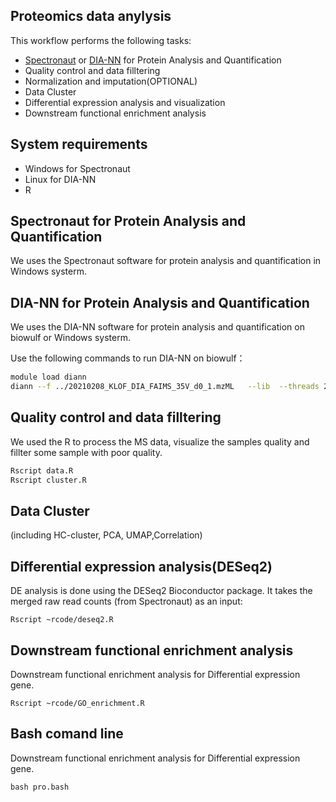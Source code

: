 
## Proteomics data anylysis 

This workflow performs the following tasks:
- [Spectronaut](https://biognosys.com/resources/spectronaut-the-deepest-proteome-coverage-available/) or [DIA-NN](https://github.com/vdemichev/DiaNN) for Protein Analysis and Quantification
- Quality control and data filltering
- Normalization and imputation(OPTIONAL)
- Data Cluster
- Differential expression analysis and visualization
- Downstream functional enrichment analysis

## System requirements
- Windows for Spectronaut
- Linux for DIA-NN
- R 


## Spectronaut for Protein Analysis and Quantification
We uses the Spectronaut software for protein analysis and quantification in Windows systerm.

## DIA-NN for Protein Analysis and Quantification
We uses the DIA-NN software for protein analysis and quantification on biowulf or Windows systerm.

Use the following commands to run DIA-NN on biowulf：
``` bash
module load diann
diann --f ../20210208_KLOF_DIA_FAIMS_35V_d0_1.mzML   --lib  --threads 24 --verbose 1 --out ./report.tsv --qvalue 0.01 --matrices --out-lib ./report-lib.tsv --gen-spec-lib --predictor --fasta ../uniprot-proteome_Human_UP000005640_20191105.fasta --fasta-search --min-fr-mz 200 --max-fr-mz 2000 --met-excision --cut K*,R* --missed-cleavages 2 --min-pep-len 7 --max-pep-len 52 --min-pr-mz 300 --max-pr-mz 1800 --min-pr-charge 1 --max-pr-charge 4 --unimod4 --var-mods 5 --var-mod UniMod:35,15.994915,M --var-mod UniMod:1,42.010565,*n --monitor-mod UniMod:1 --reanalyse --relaxed-prot-inf --smart-profiling --peak-center --no-ifs-removal 
``` 

## Quality control and data filltering
We used the R to process the MS data, visualize the samples quality and fillter some sample with poor quality. 
``` bash
Rscript data.R
Rscript cluster.R
``` 


## Data Cluster

(including HC-cluster, PCA, UMAP,Correlation)
## Differential expression analysis(DESeq2)
DE analysis is done using the DESeq2 Bioconductor package. It takes the merged raw read counts (from Spectronaut) as an input:
```
Rscript ~rcode/deseq2.R
```

## Downstream functional enrichment analysis
Downstream functional enrichment analysis for Differential expression gene.
```
Rscript ~rcode/GO_enrichment.R
```

## Bash comand line
Downstream functional enrichment analysis for Differential expression gene.
```
bash pro.bash
```

